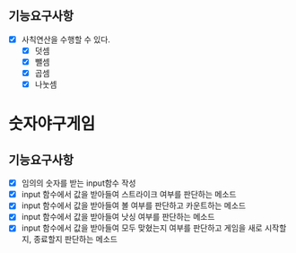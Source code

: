 ## 기능요구사항

- [x] 사칙연산을 수행할 수 있다.
  - [x] 덧셈
  - [x] 뺄셈
  - [x] 곱셈
  - [x] 나눗셈

# 숫자야구게임
## 기능요구사항

- [x]  임의의 숫자를 받는 input함수 작성
- [x]  input 함수에서 값을 받아들여 스트라이크 여부를 판단하는 메소드
- [x]  input 함수에서 값을 받아들여 볼 여부를 판단하고 카운트하는 메소드
- [x]  input 함수에서 값을 받아들여 낫싱 여부를 판단하는 메소드
- [x]  input 함수에서 값을 받아들여 모두 맞혔는지 여부를 판단하고 게임을 새로 시작할지, 종료할지 판단하는 메소드